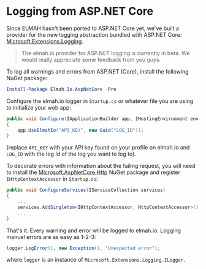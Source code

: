 # Logging from ASP.NET Core

Since ELMAH hasn't been ported to ASP.NET Core yet, we've built a provider for the new logging abstraction bundled with ASP.NET Core: [Microsoft.Extensions.Logging](https://github.com/aspnet/Logging).

> The elmah.io provider for ASP.NET logging is currently in beta. We would really appreciate some feedback from you guys.

To log all warnings and errors from ASP.NET (Core), install the following NuGet package:

```powershell
Install-Package Elmah.Io.AspNetCore -Pre
```

Configure the elmah.io logger in `Startup.cs` or whatever file you are using to initialize your web app:

```csharp
public void Configure(IApplicationBuilder app, IHostingEnvironment env, ILoggerFactory fac)
{
    app.UseElmahIo("API_KEY", new Guid("LOG_ID"));
}
```

(replace `API_KEY` with your API key found on your profile on elmah.io and `LOG_ID` with the log Id of the log you want to log to).

To decorate errors with information about the failing request, you will need to install the [Microsoft.AspNetCore.Http](https://www.nuget.org/packages/Microsoft.AspNetCore.Http/)  NuGet package and register `IHttpContextAccessor` in `Startup.cs`:

```csharp
public void ConfigureServices(IServiceCollection services)
{
    ...
    services.AddSingleton<IHttpContextAccessor, HttpContextAccessor>();
    ...
}
```

That's it. Every warning and error will be logged to elmah.io. Logging manuel errors are as easy as 1-2-3:

```csharp
logger.LogError(1, new Exception(), "Unexpected error");
```

where `logger` is an instance of `Microsoft.Extensions.Logging.ILogger`.